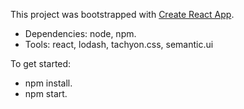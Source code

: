This project was bootstrapped with
[Create React App](https://github.com/facebookincubator/create-react-app).

- Dependencies:  node, npm. <br>
- Tools: react, lodash, tachyon.css, semantic.ui <br>

To get started:
- npm install.
- npm start.
